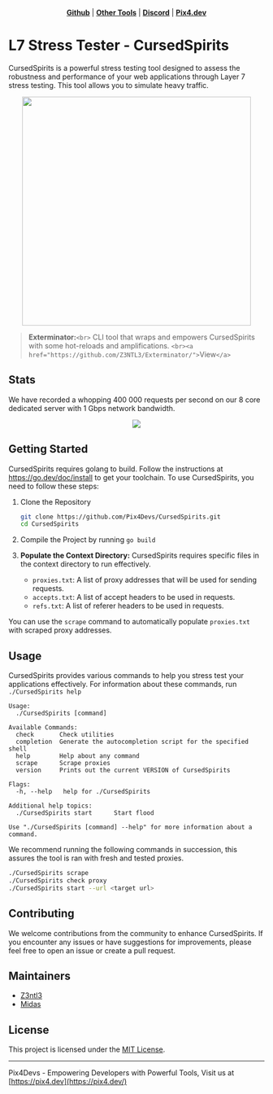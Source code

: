 <p align="center">
<strong><a href="https://github.com/Pix4Devs/CursedSpirits">Github</a></strong>
|
<strong><a href="https://github.com/Pix4Devs">Other Tools</a></strong>
|
<strong><a href="https://discord.gg/bNhXhypyTS">Discord</a></strong>
|
<strong><a href="https://pix4.dev">Pix4.dev</a></strong>
</p>

# L7 Stress Tester - CursedSpirits

CursedSpirits is a powerful stress testing tool designed to assess the robustness and performance of your web applications through Layer 7 stress testing. This tool allows you to simulate heavy traffic.

<p align="center">
<img src="https://www.hindustantimes.com/ht-img/img/2023/07/28/1600x900/Screenshot_2023-07-27_234919_1690524990508_1690525009794.png" width="450" class="frame">
</p>

> **Exterminator:**`<br>`
> CLI tool that wraps and empowers CursedSpirits with some hot-reloads and amplifications.
> `<br><a href="https://github.com/Z3NTL3/Exterminator/">`View`</a>`

## Stats

We have recorded a whopping 400 000 requests per second on our 8 core dedicated server with 1 Gbps network bandwidth.

<p align="center">
<img src="https://images-ext-1.discordapp.net/external/H9bTk-XvqRyQ5JjHgx19_mU1P6G_KsDS2_4USksEYLU/https/camo.githubusercontent.com/56f79ca67dbc72081b9619508e3e6b256e4621ba1953db2ce6710cceddfc0a72/68747470733a2f2f6d656469612e646973636f72646170702e6e65742f6174746163686d656e74732f3935363331303834303436343737333230302f313134333435303535323730363031313235362f696d6167652e706e673f77696474683d31343430266865696768743d363038?width=1440&height=607" >
</p>

## Getting Started

CursedSpirits requires golang to build. Follow the instructions at https://go.dev/doc/install to get your toolchain.
To use CursedSpirits, you need to follow these steps:

1. Clone the Repository

   ```sh
   git clone https://github.com/Pix4Devs/CursedSpirits.git
   cd CursedSpirits
   ```
2. Compile the Project by running `go build`
3. **Populate the Context Directory:** CursedSpirits requires specific files in the context directory to run effectively.

   - `proxies.txt`: A list of proxy addresses that will be used for sending requests.
   - `accepts.txt`: A list of accept headers to be used in requests.
   - `refs.txt`: A list of referer headers to be used in requests.

You can use the `scrape` command to automatically populate `proxies.txt` with scraped proxy addresses.

## Usage

CursedSpirits provides various commands to help you stress test your applications effectively. For information about these commands, run `./CursedSpirits help`

```plain
Usage:
  ./CursedSpirits [command]

Available Commands:
  check       Check utilities
  completion  Generate the autocompletion script for the specified shell
  help        Help about any command
  scrape      Scrape proxies
  version     Prints out the current VERSION of CursedSpirits

Flags:
  -h, --help   help for ./CursedSpirits

Additional help topics:
  ./CursedSpirits start      Start flood

Use "./CursedSpirits [command] --help" for more information about a command.
```

We recommend running the following commands in succession, this assures the tool is ran with fresh and tested proxies.

```sh
./CursedSpirits scrape
./CursedSpirits check proxy
./CursedSpirits start --url <target url>
```

## Contributing

We welcome contributions from the community to enhance CursedSpirits. If you encounter any issues or have suggestions for improvements, please feel free to open an issue or create a pull request.

## Maintainers

- [Z3ntl3](https://github.com/Z3ntl3)
- [Midas](https://github.com/MidasVanVeen)

## License

This project is licensed under the [MIT License](https://mit-license.org).

---

Pix4Devs - Empowering Developers with Powerful Tools, Visit us at [https://pix4.dev](https://pix4.dev/)
